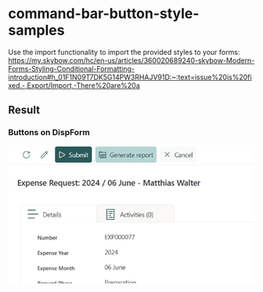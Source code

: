 # command-bar-button-style-samples
Use the import functionality to import the provided styles to your forms: https://my.skybow.com/hc/en-us/articles/360020689240-skybow-Modern-Forms-Styling-Conditional-Formatting-introduction#h_01F1N09T7DK5G14PW3RHAJV91D:~:text=issue%20is%20fixed.-,Export/Import,-There%20are%20a  

## Result
### Buttons on DispForm
![alt text](https://github.com/chris4skybow/skybow-Forms-Designer-Style-Samples/blob/main/command-bar-button-style-samples/assets/commandbar_button_styles_gray_and_light.png?raw=true)